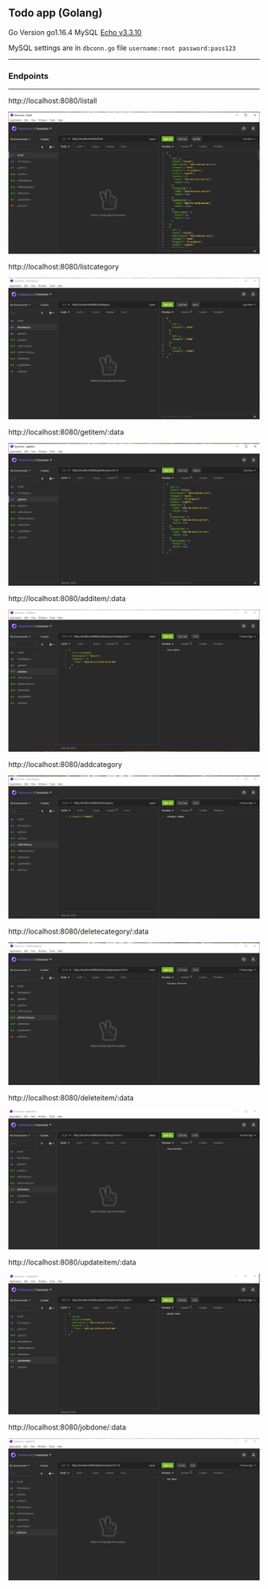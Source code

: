 
## Todo app (Golang)

Go Version go1.16.4
MySQL
[Echo v3.3.10](https://echo.labstack.com)

MySQL settings are in ````dbconn.go```` file ````username:root password:pass123````
___

### Endpoints
---
http://localhost:8080/listall

![listall](img/listall.jpg)

http://localhost:8080/listcategory

![listcategory](img/listcategory.jpg)

http://localhost:8080/getitem/:data

![getitem](img/getitem.jpg)

http://localhost:8080/additem/:data

![additem](img/additem.jpg)

http://localhost:8080/addcategory

![addcategory](img/addcategory.jpg)

http://localhost:8080/deletecategory/:data

![deletecategory](img/deletecategory.jpg)

http://localhost:8080/deleteitem/:data

![deleteitem](img/deleteitem.jpg)

http://localhost:8080/updateitem/:data

![updateitem](img/updateitem.jpg)

http://localhost:8080/jobdone/:data

![jobdone](img/jobdone.jpg)
